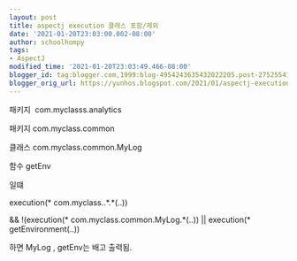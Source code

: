 ```yaml
---
layout: post
title: aspectj execution 클래스 포함/제외
date: '2021-01-20T23:03:00.002-08:00'
author: schoolhompy
tags:
- AspectJ
modified_time: '2021-01-20T23:03:49.466-08:00'
blogger_id: tag:blogger.com,1999:blog-4954243635432022205.post-2752554165312726998
blogger_orig_url: https://yunhos.blogspot.com/2021/01/aspectj-execution.html
---
```


<p>패키지&nbsp; com.myclasss.analytics</p><p>패키지 com.myclass.common</p><p>클래스 com.myclass.common.MyLog</p><p>함수 getEnv</p><p>일떄&nbsp;</p><p>execution(* com.myclass..*.*(..))&nbsp;</p><p>&amp;&amp; !(execution(* com.myclass.common.MyLog.*(..)) || execution(* getEnvironment(..))</p><p>하면 MyLog , getEnv는 배고 출력됨.</p>